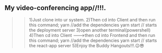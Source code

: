 ## My video-conferencing app//!!!.
>>  1)Just clone into ur system.
>>  2)Then cd into Client and then run this command;
>>    yarn   //add the dependencies
>>    yarn start  // starts the deployment server
>>  3)open another terminal(powershell) 
>>  4)Then cd into Client --->then cd into Frontend and then run this command;
>>    yarn   //add the dependencies
>>    yarn start  // starts the react-app server
>>  5)Enjoy the Buddy Hangouts!!!.😉😎
